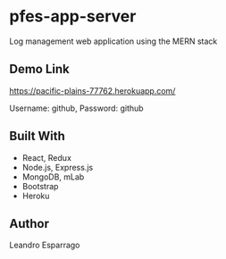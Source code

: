 # pfes-app-server
Log management web application using the MERN stack

## Demo Link
https://pacific-plains-77762.herokuapp.com/

Username: github, Password: github

## Built With
* React, Redux
* Node.js, Express.js
* MongoDB, mLab
* Bootstrap
* Heroku

## Author
Leandro Esparrago



